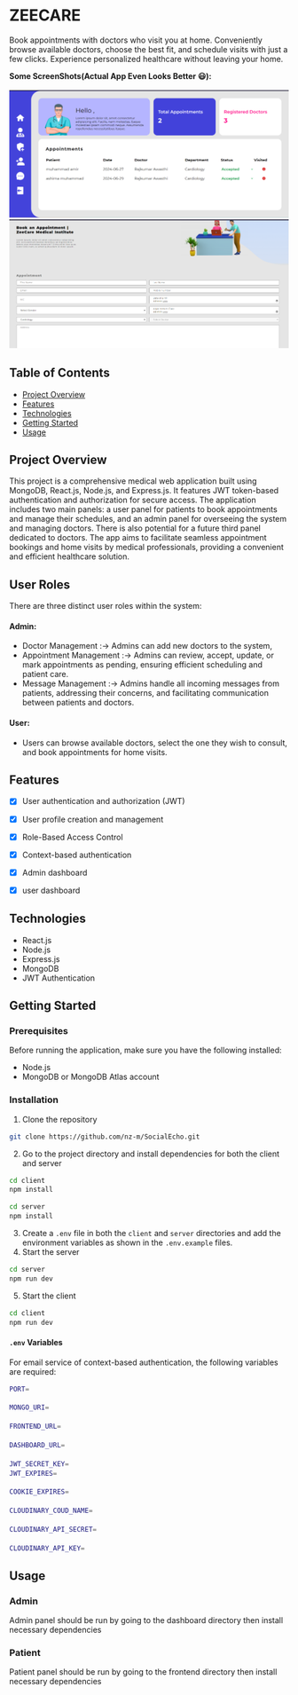 # ZEECARE

Book appointments with doctors who visit you at home. Conveniently browse available doctors, choose the best fit, and schedule visits with just a few clicks. Experience personalized healthcare without leaving your home.


<b>Some ScreenShots(Actual App Even Looks Better 😃):</b></br><br>
![App Screenshot](dashboard/public/Screenshot%20(120).png)
![App Screenshot](frontend/public/Screenshot%20(128).png)

## Table of Contents

- [Project Overview](#project-overview)
- [Features](#features)
- [Technologies](#technologies)
- [Getting Started](#getting-started)
- [Usage](#usage)

## Project Overview

This project is a comprehensive medical web application built using MongoDB, React.js, Node.js, and Express.js. It features JWT token-based authentication and authorization for secure access. The application includes two main panels: a user panel for patients to book appointments and manage their schedules, and an admin panel for overseeing the system and managing doctors. There is also potential for a future third panel dedicated to doctors. The app aims to facilitate seamless appointment bookings and home visits by medical professionals, providing a convenient and efficient healthcare solution.

## User Roles

There are three distinct user roles within the system:

#### Admin: 
- Doctor Management :->  Admins can add new doctors to the system,
- Appointment Management :-> Admins can review, accept, update, or mark appointments as pending, ensuring efficient scheduling and patient care.
- Message Management :-> Admins handle all incoming messages from patients, addressing their concerns, and facilitating communication between patients and doctors.
#### User: 
- Users can browse available doctors, select the one they wish to consult, and book appointments for home visits.



## Features

- [x] User authentication and authorization (JWT)
- [x] User profile creation and management
- [x] Role-Based Access Control
- [x] Context-based authentication
- [x] Admin dashboard
- [x] user dashboard



## Technologies

- React.js
- Node.js
- Express.js
- MongoDB
- JWT Authentication




## Getting Started

### Prerequisites

Before running the application, make sure you have the following installed:

- Node.js
- MongoDB or MongoDB Atlas account

### Installation

1. Clone the repository

```bash
git clone https://github.com/nz-m/SocialEcho.git
```
2. Go to the project directory and install dependencies for both the client and server

```bash
cd client
npm install
```

```bash
cd server
npm install
```

3. Create a `.env` file in both the `client` and `server` directories and add the environment variables as shown in the `.env.example` files.
4. Start the server

```bash
cd server
npm run dev
```

5. Start the client

```bash
cd client
npm run dev
```

#### `.env` Variables

For email service of context-based authentication, the following variables are required:

```bash
PORT=

MONGO_URI=

FRONTEND_URL=

DASHBOARD_URL=

JWT_SECRET_KEY=
JWT_EXPIRES=

COOKIE_EXPIRES=

CLOUDINARY_COUD_NAME=

CLOUDINARY_API_SECRET=

CLOUDINARY_API_KEY=

```



## Usage

### Admin

Admin panel should be run by going to the dashboard directory then install necessary dependencies
### Patient

Patient panel should be run by going to the frontend directory then install necessary dependencies